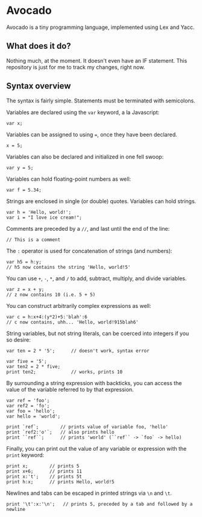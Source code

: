 Avocado
=======

Avocado is a tiny programming language, implemented using Lex and Yacc.

What does it do?
----------------

Nothing much, at the moment. It doesn't even have an IF statement. This repository is just for me to track my changes, right now.

Syntax overview
---------------

The syntax is fairly simple.
Statements must be terminated with semicolons.

Variables are declared using the `var` keyword, a la Javascript:
````
var x;
````
Variables can be assigned to using `=`, once they have been declared.
````
x = 5;
````
Variables can also be declared and initialized in one fell swoop:
````
var y = 5;
````
Variables can hold floating-point numbers as well:
````
var f = 5.34;
````
Strings are enclosed in single (or double) quotes. Variables can hold strings.
````
var h = 'Hello, world!';
var i = "I love ice cream!";
````
Comments are preceded by a `//`, and last until the end of the line:
````
// This is a comment
````
The `:` operator is used for concatenation of strings (and numbers):
````
var h5 = h:y;
// h5 now contains the string 'Hello, world!5'
````
You can use `+`, `-`, `*`, and `/` to add, subtract, multiply, and divide variables.
````
var z = x + y;
// z now contains 10 (i.e. 5 + 5)
````
You can construct arbitrarily complex expressions as well:
````
var c = h:x+4:(y*2)+5:'blah':6
// c now contains, uhh... 'Hello, world!915blah6'
````
String variables, but not string literals, can be coerced into integers if you so desire:
````
var ten = 2 * '5';      // doesn't work, syntax error

var five = '5';
var ten2 = 2 * five;
print ten2;             // works, prints 10
````
By surrounding a string expression with backticks, you can access the value of the variable referred to by that expression.
````
var ref = 'foo';
var ref2 = 'fo';
var foo = 'hello';
var hello = 'world';

print `ref`;        // prints value of variable foo, 'hello'
print `ref2:'o'`;   // also prints hello
print ``ref``;      // prints 'world' (``ref`` -> `foo` -> hello)
````
Finally, you can print out the value of any variable or expression with the `print` keyword:
````
print x;        // prints 5
print x+6;      // prints 11
print x:'t';    // prints 5t
print h:x;      // prints Hello, world!5
````
Newlines and tabs can be escaped in printed strings via `\n` and `\t`.
````
print '\t':x:'\n';   // prints 5, preceded by a tab and followed by a newline
````
